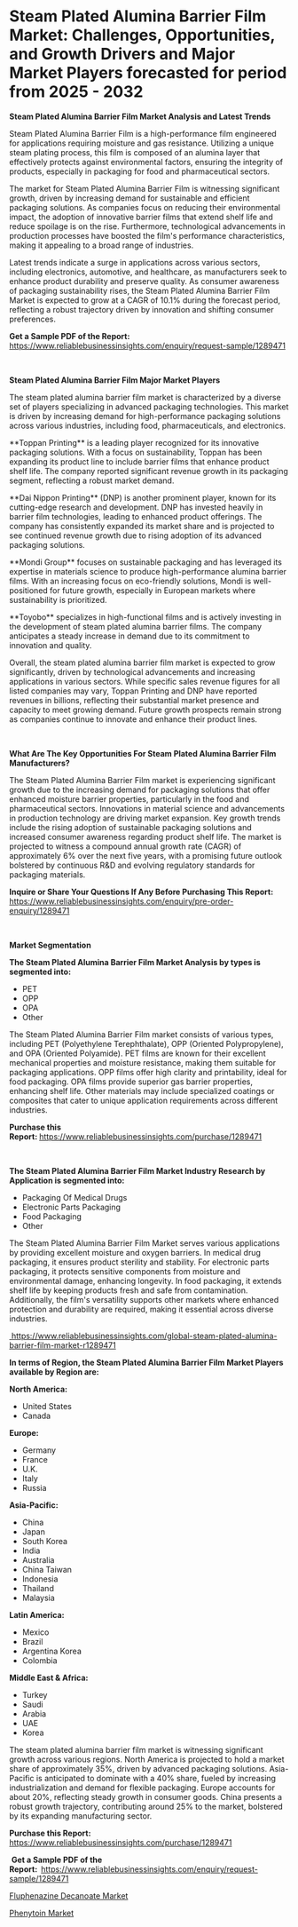 <p><h1>Steam Plated Alumina Barrier Film Market: Challenges, Opportunities, and Growth Drivers and Major Market Players forecasted for period from 2025 - 2032</h1></p><p><strong>Steam Plated Alumina Barrier Film Market Analysis and Latest Trends</strong></p>
<p><p>Steam Plated Alumina Barrier Film is a high-performance film engineered for applications requiring moisture and gas resistance. Utilizing a unique steam plating process, this film is composed of an alumina layer that effectively protects against environmental factors, ensuring the integrity of products, especially in packaging for food and pharmaceutical sectors. </p><p>The market for Steam Plated Alumina Barrier Film is witnessing significant growth, driven by increasing demand for sustainable and efficient packaging solutions. As companies focus on reducing their environmental impact, the adoption of innovative barrier films that extend shelf life and reduce spoilage is on the rise. Furthermore, technological advancements in production processes have boosted the film's performance characteristics, making it appealing to a broad range of industries.</p><p>Latest trends indicate a surge in applications across various sectors, including electronics, automotive, and healthcare, as manufacturers seek to enhance product durability and preserve quality. As consumer awareness of packaging sustainability rises, the Steam Plated Alumina Barrier Film Market is expected to grow at a CAGR of 10.1% during the forecast period, reflecting a robust trajectory driven by innovation and shifting consumer preferences.</p></p>
<p><strong>Get a Sample PDF of the Report:&nbsp;</strong> <a href="https://www.reliablebusinessinsights.com/enquiry/request-sample/1289471?utm_campaign=1091&utm_medium=2&utm_source=Github&utm_content=ia&utm_term=16012025&utm_id=steam-plated-alumina-barrier-film">https://www.reliablebusinessinsights.com/enquiry/request-sample/1289471</a></p>
<p>&nbsp;</p>
<p><strong>Steam Plated Alumina Barrier Film Major Market Players</strong></p>
<p><p>The steam plated alumina barrier film market is characterized by a diverse set of players specializing in advanced packaging technologies. This market is driven by increasing demand for high-performance packaging solutions across various industries, including food, pharmaceuticals, and electronics.</p><p>**Toppan Printing** is a leading player recognized for its innovative packaging solutions. With a focus on sustainability, Toppan has been expanding its product line to include barrier films that enhance product shelf life. The company reported significant revenue growth in its packaging segment, reflecting a robust market demand.</p><p>**Dai Nippon Printing** (DNP) is another prominent player, known for its cutting-edge research and development. DNP has invested heavily in barrier film technologies, leading to enhanced product offerings. The company has consistently expanded its market share and is projected to see continued revenue growth due to rising adoption of its advanced packaging solutions.</p><p>**Mondi Group** focuses on sustainable packaging and has leveraged its expertise in materials science to produce high-performance alumina barrier films. With an increasing focus on eco-friendly solutions, Mondi is well-positioned for future growth, especially in European markets where sustainability is prioritized.</p><p>**Toyobo** specializes in high-functional films and is actively investing in the development of steam plated alumina barrier films. The company anticipates a steady increase in demand due to its commitment to innovation and quality.</p><p>Overall, the steam plated alumina barrier film market is expected to grow significantly, driven by technological advancements and increasing applications in various sectors. While specific sales revenue figures for all listed companies may vary, Toppan Printing and DNP have reported revenues in billions, reflecting their substantial market presence and capacity to meet growing demand. Future growth prospects remain strong as companies continue to innovate and enhance their product lines.</p></p>
<p>&nbsp;</p>
<p><strong>What Are The Key Opportunities For Steam Plated Alumina Barrier Film Manufacturers?</strong></p>
<p><p>The Steam Plated Alumina Barrier Film market is experiencing significant growth due to the increasing demand for packaging solutions that offer enhanced moisture barrier properties, particularly in the food and pharmaceutical sectors. Innovations in material science and advancements in production technology are driving market expansion. Key growth trends include the rising adoption of sustainable packaging solutions and increased consumer awareness regarding product shelf life. The market is projected to witness a compound annual growth rate (CAGR) of approximately 6% over the next five years, with a promising future outlook bolstered by continuous R&D and evolving regulatory standards for packaging materials.</p></p>
<p><strong>Inquire or Share Your Questions If Any Before Purchasing This Report:</strong> <a href="https://www.reliablebusinessinsights.com/enquiry/pre-order-enquiry/1289471?utm_campaign=1091&utm_medium=2&utm_source=Github&utm_content=ia&utm_term=16012025&utm_id=steam-plated-alumina-barrier-film">https://www.reliablebusinessinsights.com/enquiry/pre-order-enquiry/1289471</a></p>
<p>&nbsp;</p>
<p><strong>Market Segmentation</strong></p>
<p><strong>The Steam Plated Alumina Barrier Film Market Analysis by types is segmented into:</strong></p>
<p><ul><li>PET</li><li>OPP</li><li>OPA</li><li>Other</li></ul></p>
<p><p>The Steam Plated Alumina Barrier Film market consists of various types, including PET (Polyethylene Terephthalate), OPP (Oriented Polypropylene), and OPA (Oriented Polyamide). PET films are known for their excellent mechanical properties and moisture resistance, making them suitable for packaging applications. OPP films offer high clarity and printability, ideal for food packaging. OPA films provide superior gas barrier properties, enhancing shelf life. Other materials may include specialized coatings or composites that cater to unique application requirements across different industries.</p></p>
<p><strong>Purchase this Report:&nbsp;</strong><a href="https://www.reliablebusinessinsights.com/purchase/1289471?utm_campaign=1091&utm_medium=2&utm_source=Github&utm_content=ia&utm_term=16012025&utm_id=steam-plated-alumina-barrier-film">https://www.reliablebusinessinsights.com/purchase/1289471</a></p>
<p>&nbsp;</p>
<p><strong>The Steam Plated Alumina Barrier Film Market Industry Research by Application is segmented into:</strong></p>
<p><ul><li>Packaging Of Medical Drugs</li><li>Electronic Parts Packaging</li><li>Food Packaging</li><li>Other</li></ul></p>
<p><p>The Steam Plated Alumina Barrier Film Market serves various applications by providing excellent moisture and oxygen barriers. In medical drug packaging, it ensures product sterility and stability. For electronic parts packaging, it protects sensitive components from moisture and environmental damage, enhancing longevity. In food packaging, it extends shelf life by keeping products fresh and safe from contamination. Additionally, the film's versatility supports other markets where enhanced protection and durability are required, making it essential across diverse industries.</p></p>
<p><a href="https://www.reliablebusinessinsights.com/global-steam-plated-alumina-barrier-film-market-r1289471?utm_campaign=1091&utm_medium=2&utm_source=Github&utm_content=ia&utm_term=16012025&utm_id=steam-plated-alumina-barrier-film">&nbsp;https://www.reliablebusinessinsights.com/global-steam-plated-alumina-barrier-film-market-r1289471</a></p>
<p><strong>In terms of Region, the Steam Plated Alumina Barrier Film Market Players available by Region are:</strong></p>
<p>
    <p> <strong> North America: </strong>
        <ul>
            <li>United States</li>
            <li>Canada</li>
        </ul>
        </p> 
    <p> <strong> Europe: </strong>
        <ul>
            <li>Germany</li>
            <li>France</li>
            <li>U.K.</li>
            <li>Italy</li>
            <li>Russia</li>
        </ul>
        </p> 
    <p> <strong> Asia-Pacific: </strong>
        <ul>
            <li>China</li>
            <li>Japan</li>
            <li>South Korea</li>
            <li>India</li>
            <li>Australia</li>
            <li>China Taiwan</li>
            <li>Indonesia</li>
            <li>Thailand</li>
            <li>Malaysia</li>
        </ul>
        </p> 
    <p> <strong> Latin America: </strong>
        <ul>
            <li>Mexico</li>
            <li>Brazil</li>
            <li>Argentina Korea</li>
            <li>Colombia</li>
        </ul>
        </p> 
    <p> <strong> Middle East & Africa: </strong>
        <ul>
            <li>Turkey</li>
            <li>Saudi</li>
            <li>Arabia</li>
            <li>UAE</li>
            <li>Korea</li>
        </ul>
    </p>
    </p>
<p><p>The steam plated alumina barrier film market is witnessing significant growth across various regions. North America is projected to hold a market share of approximately 35%, driven by advanced packaging solutions. Asia-Pacific is anticipated to dominate with a 40% share, fueled by increasing industrialization and demand for flexible packaging. Europe accounts for about 20%, reflecting steady growth in consumer goods. China presents a robust growth trajectory, contributing around 25% to the market, bolstered by its expanding manufacturing sector.</p></p>
<p><strong>Purchase this Report: </strong><a href="https://www.reliablebusinessinsights.com/purchase/1289471?utm_campaign=1091&utm_medium=2&utm_source=Github&utm_content=ia&utm_term=16012025&utm_id=steam-plated-alumina-barrier-film">https://www.reliablebusinessinsights.com/purchase/1289471</a></p>
<p>&nbsp;<strong>Get a Sample PDF of the Report:&nbsp;&nbsp;</strong><a href="https://www.reliablebusinessinsights.com/enquiry/request-sample/1289471?utm_campaign=1091&utm_medium=2&utm_source=Github&utm_content=ia&utm_term=16012025&utm_id=steam-plated-alumina-barrier-film">https://www.reliablebusinessinsights.com/enquiry/request-sample/1289471</a></p>
<p><strong></strong></p>
<p><p><a href="https://github.com/dolorespeddico90/Market-Research-Report-List-1/blob/main/fluphenazine-decanoate-market.md?utm_campaign=1091&utm_medium=2&utm_source=Github&utm_content=ia&utm_term=16012025&utm_id=steam-plated-alumina-barrier-film">Fluphenazine Decanoate Market</a></p><p><a href="https://github.com/raffadongraffadong/Market-Research-Report-List-1/blob/main/phenytoin-market.md?utm_campaign=1091&utm_medium=2&utm_source=Github&utm_content=ia&utm_term=16012025&utm_id=steam-plated-alumina-barrier-film">Phenytoin Market</a></p></p>